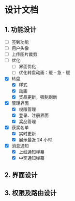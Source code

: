 # 设计文档

## 1. 功能设计

- [ ] 签到功能
- [ ] 用户头像
- [ ] 上传图片裁剪
- [ ] 优化
  - [ ] 界面优化
  - [ ]  优化转盘动画：缓 - 急 - 缓
- [x] 转盘
  - [x]  样式
  - [x]  动画
  - [x]  奖品更新，强制刷新
- [x] 管理界面
  - [x] 权限管理
  - [x] 登录、注册界面
  - [x] 奖品管理
- [x] 获奖名单
  - [x] 实时更新
  - [x] 展示最近 24 小时
- [x] 消息通知
  - [x] 上线通知弹幕
  - [x] 中奖通知弹幕

## 2. 界面设计

## 3. 权限及路由设计
